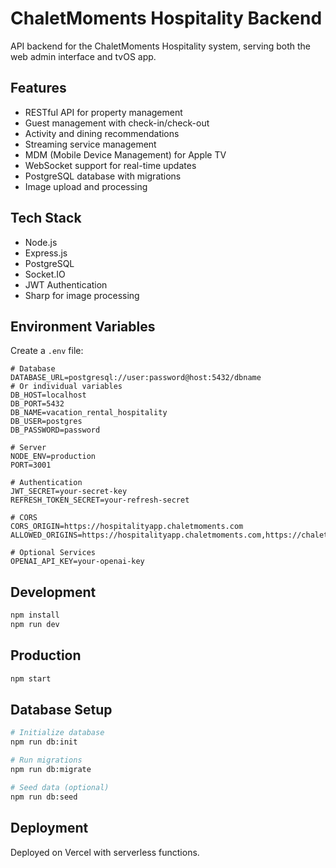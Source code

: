 # ChaletMoments Hospitality Backend

API backend for the ChaletMoments Hospitality system, serving both the web admin interface and tvOS app.

## Features

- RESTful API for property management
- Guest management with check-in/check-out
- Activity and dining recommendations
- Streaming service management
- MDM (Mobile Device Management) for Apple TV
- WebSocket support for real-time updates
- PostgreSQL database with migrations
- Image upload and processing

## Tech Stack

- Node.js
- Express.js
- PostgreSQL
- Socket.IO
- JWT Authentication
- Sharp for image processing

## Environment Variables

Create a `.env` file:

```env
# Database
DATABASE_URL=postgresql://user:password@host:5432/dbname
# Or individual variables
DB_HOST=localhost
DB_PORT=5432
DB_NAME=vacation_rental_hospitality
DB_USER=postgres
DB_PASSWORD=password

# Server
NODE_ENV=production
PORT=3001

# Authentication
JWT_SECRET=your-secret-key
REFRESH_TOKEN_SECRET=your-refresh-secret

# CORS
CORS_ORIGIN=https://hospitalityapp.chaletmoments.com
ALLOWED_ORIGINS=https://hospitalityapp.chaletmoments.com,https://chaletmoments.com

# Optional Services
OPENAI_API_KEY=your-openai-key
```

## Development

```bash
npm install
npm run dev
```

## Production

```bash
npm start
```

## Database Setup

```bash
# Initialize database
npm run db:init

# Run migrations
npm run db:migrate

# Seed data (optional)
npm run db:seed
```

## Deployment

Deployed on Vercel with serverless functions.